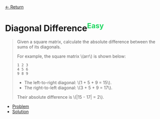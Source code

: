 [&larr; Return](https://hanggrian.github.io/grind-hackerrank/)

# Diagonal Difference<sup style="color: rgb(32, 215, 97);">Easy</sup>

> Given a square matrix, calculate the absolute difference between the sums of
  its diagonals.
>
> For example, the square matrix \\(arr\\) is shown below:
>
> ```
> 1 2 3
> 4 5 6
> 9 8 9
> ```
>
> - The left-to-right diagonal: \\(1 + 5 + 9 = 15\\).
> - The right-to-left diagonal: \\(3 + 5 + 9 = 17\\).
>
> Their absolute difference is \\(|15 - 17| = 2\\).

- [Problem](https://www.hackerrank.com/challenges/diagonal-difference/)
- [Solution](https://github.com/hanggrian/grind-hackerrank/blob/main/algorithms/src/main/java/algo/DiagonalDifference.java)
